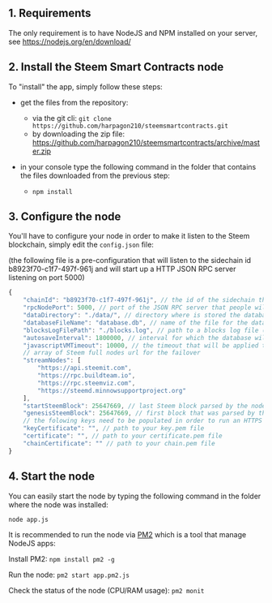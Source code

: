 ## 1. Requirements
The only requirement is to have NodeJS and NPM installed on your server, see https://nodejs.org/en/download/

## 2. Install the Steem Smart Contracts node
To "install" the app, simply follow these steps:
- get the files from the repository: 
	- via the git cli: ```git clone https://github.com/harpagon210/steemsmartcontracts.git```
	- by downloading the zip file: https://github.com/harpagon210/steemsmartcontracts/archive/master.zip

- in your console type the following command in the folder that contains the files downloaded from the previous step:
	- ```npm install```

## 3. Configure the node
You'll have to configure your node in order to make it listen to the Steem blockchain, simply edit the ```config.json``` file: 

(the following file is a pre-configuration that will listen to the sidechain id b8923f70-c1f7-497f-961j and will start up a HTTP JSON RPC server listening on port 5000)

```js
{
    "chainId": "b8923f70-c1f7-497f-961j", // the id of the sidechain that the node will listen to
    "rpcNodePort": 5000, // port of the JSON RPC server that people will use to retrieve data from your node
    "dataDirectory": "./data/", // directory where is stored the database
    "databaseFileName": "database.db", // name of the file for the database
    "blocksLogFilePath": "./blocks.log", // path to a blocks log file (used with the replay function)
    "autosaveInterval": 1800000, // interval for which the database will be saved, in milliseconds, if 0, the autosave will be deactivated
    "javascriptVMTimeout": 10000, // the timeout that will be applied to the JavaScript virtual machine, needs to be the same on all the nodes of the sidechain
    // array of Steem full nodes url for the failover
    "streamNodes": [
        "https://api.steemit.com",
        "https://rpc.buildteam.io",
        "https://rpc.steemviz.com",
        "https://steemd.minnowsupportproject.org"
    ],
    "startSteemBlock": 25647669, // last Steem block parsed by the node
    "genesisSteemBlock": 25647669, // first block that was parsed by the sidechain, needs to be the same on all nodes listening to the sidechain id previously defined
    // the folowing keys need to be populated in order to run an HTTPS node
    "keyCertificate": "", // path to your key.pem file
    "certificate": "", // path to your certificate.pem file
    "chainCertificate": "" // path to your chain.pem file
}
```

## 4. Start the node
You can easily start the node by typing the following command in the folder where the node was installed:

```node app.js```

It is recommended to run the node via [PM2](http://pm2.keymetrics.io/) which is a tool that manage NodeJS apps:

Install PM2: ```npm install pm2 -g```

Run the node: ```pm2 start app.pm2.js```

Check the status of the node (CPU/RAM usage): ```pm2 monit```
